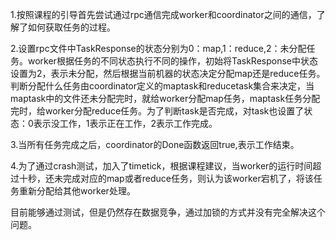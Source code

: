 1.按照课程的引导首先尝试通过rpc通信完成worker和coordinator之间的通信，了解了如何获取任务的过程。

2.设置rpc文件中TaskResponse的状态分别为0：map,1：reduce,2：未分配任务。worker根据任务的不同状态执行不同的操作，初始将TaskResponse中状态设置为2，表示未分配，然后根据当前机器的状态决定分配map还是reduce任务。判断分配什么任务由coordinator定义的maptask和reducetask集合来决定，当maptask中的文件还未分配完时，就给worker分配map任务，maptask任务分配完时，给worker分配reduce任务。为了判断task是否完成，对task也设置了状态：0表示没工作，1表示正在工作，2表示工作完成。

3.当所有任务完成之后，coordinator的Done函数返回true,表示工作结束。

4.为了通过crash测试，加入了timetick，根据课程建议，当worker的运行时间超过十秒，还未完成对应的map或者reduce任务，则认为该worker宕机了，将该任务重新分配给其他worker处理。

目前能够通过测试，但是仍然存在数据竞争，通过加锁的方式并没有完全解决这个问题。
